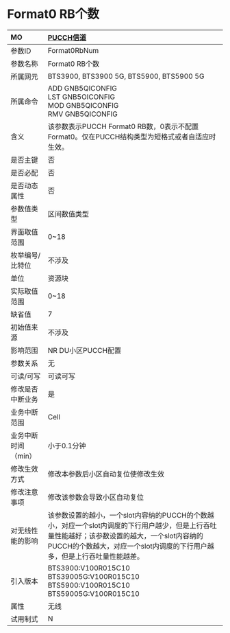 # Format0 RB个数<table><thread><tr><th align = "left">MO</th><th align = "left"><a href = "index.html#Format0 RB个数-6">PUCCH信道</a></td></tr></thread><tbody><tr><td>参数ID</td><td>Format0RbNum</td></tr><tr><td>参数名称</td><td>Format0 RB个数</td></tr><tr><td>所属网元</td><td>BTS3900, BTS3900 5G, BTS5900, BTS5900 5G</td></tr><tr><td>所属命令</td><td>ADD GNB5QICONFIG<br>LST GNB5OICONFIG<br>MOD GNB5QICONFIG<br>RMV GNB5QICONFIG</td></tr><tr><td>含义</td><td>该参数表示PUCCH Format0 RB数，0表示不配置Format0。仅在PUCCH结构类型为短格式或者自适应时生效。</td></tr><tr><td>是否主键</td><td>否</td></tr><tr><td>是否必配</td><td>否</td></tr><tr><td>是否动态属性</td><td>否</td></tr><tr><td>参数值类型</td><td>区间数值类型</td></tr><tr><td>界面取值范围</td><td>0~18</td></tr><tr><td>枚举编号/比特位</td><td>不涉及</td></tr><tr><td>单位</td><td>资源块</td></tr><tr><td>实际取值范围</td><td>0~18</td></tr><tr><td>缺省值</td><td>7</td></tr><tr><td>初始值来源</td><td>不涉及</td></tr><tr><td>影响范围</td><td>NR DU小区PUCCH配置</td></tr><tr><td>参数关系</td><td>无</td></tr><tr><td>可读/可写</td><td>可读可写</td></tr><tr><td>修改是否中断业务</td><td>是</td></tr><tr><td>业务中断范围</td><td>Cell</td></tr><tr><td>业务中断时间（min）</td><td>小于0.1分钟</td></tr><tr><td>修改生效方式</td><td>修改本参数后小区自动复位使修改生效</td></tr><tr><td>修改注意事项</td><td>修改该参数会导致小区自动复位</td></tr><tr><td>对无线性能的影响</td><td>该参数设置的越小，一个slot内容纳的PUCCH的个数越小，对应一个slot内调度的下行用户越少，但是上行吞吐量性能越好；该参数设置的越大，一个slot内容纳的PUCCH的个数越大，对应一个slot内调度的下行用户越多，但是上行吞吐量性能越差。</td></tr><tr><td>引入版本</td><td>BTS3900:V100R015C10<br>BTS39005G:V100R015C10<br>BTS5900:V100R015C10<br>BTS59005G:V100R015C10</td></tr><tr><td>属性</td><td>无线</td></tr><tr><td>试用制式</td><td>N</td></tr></tbody></table>